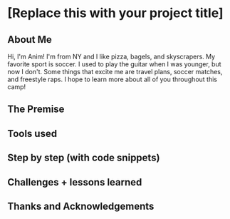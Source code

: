 # [Replace this with your project title]

## About Me
Hi, I'm Anim! I'm from NY and I like pizza, bagels, and skyscrapers. My favorite sport is soccer. I used to play the guitar when I was younger, but now I don't. Some things that excite me are travel plans, soccer matches, and freestyle raps. I hope to learn more about all of you throughout this camp!
## The Premise

## Tools used

## Step by step (with code snippets)

## Challenges + lessons learned

## Thanks and Acknowledgements
